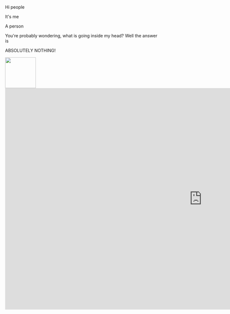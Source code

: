 
Hi people

It's me

A person


You're probably wondering, what is going inside my head?
Well the answer is

ABSOLUTELY NOTHING!

<a href="https://www.twitter.com/RocaTheFox">
    <img src="https://logos-world.net/wp-content/uploads/2023/08/X-Logo.jpg" width="100px">
</a>


<iframe width="1280" height="720" src="https://www.youtube.com/embed/PFkwQKgcfPw" title="Crimson Industry Showcase | Extreme demon by: 7martov7 and VibeKnife" frameborder="0" allow="accelerometer; autoplay; clipboard-write; encrypted-media; gyroscope; picture-in-picture; web-share" referrerpolicy="strict-origin-when-cross-origin" allowfullscreen></iframe>
